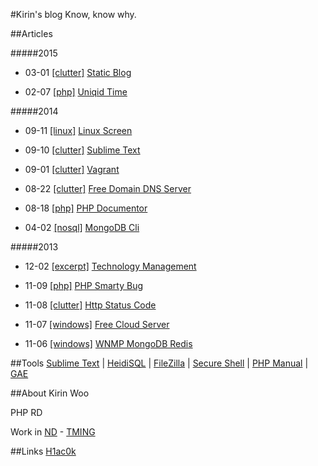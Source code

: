 #Kirin's blog
Know, know why.

##Articles

#####2015

* 03-01 [[clutter]](/#clutter) [Static Blog](/static_blog)

* 02-07 [[php]](/#php) [Uniqid Time](/uniqid_time)

#####2014

* 09-11 [[linux]](/#linux) [Linux Screen](/linux_screen)

* 09-10 [[clutter]](/#clutter) [Sublime Text](/sublime_text)

* 09-01 [[clutter]](/#clutter) [Vagrant](/vagrant)

* 08-22 [[clutter]](/#clutter) [Free Domain DNS Server](/free_domain_dns_server)

* 08-18 [[php]](/#php) [PHP Documentor](/phpdoc)

* 04-02 [[nosql]](/#nosql) [MongoDB Cli](/mongodb_cli)

#####2013

* 12-02 [[excerpt]](/#excerpt) [Technology Management](/technology_management)

* 11-09 [[php]](/#php) [PHP Smarty Bug](/php_smarty_bug)

* 11-08 [[clutter]](/#clutter) [Http Status Code](/http_status_code)

* 11-07 [[windows]](/#windows) [Free Cloud Server](/free_cloud_server)

* 11-06 [[windows]](/#windows) [WNMP MongoDB Redis](/wnmp)


##Tools
[Sublime Text](http://www.sublimetext.com/)
 | 
[HeidiSQL](http://www.heidisql.com/)
 | 
[FileZilla](https://filezilla-project.org/)
 | 
[Secure Shell](https://chrome.google.com/webstore/detail/pnhechapfaindjhompbnflcldabbghjo)
 | 
[PHP Manual](http://php.net/manual/zh/)
 | 
[GAE](https://appengine.google.com/)

##About
Kirin Woo

PHP RD

Work in [ND](http://www.nd.com.cn/) - [TMING](http://www.tming.net.cn/)

##Links
[H1ac0k](http://xrong.net/)
